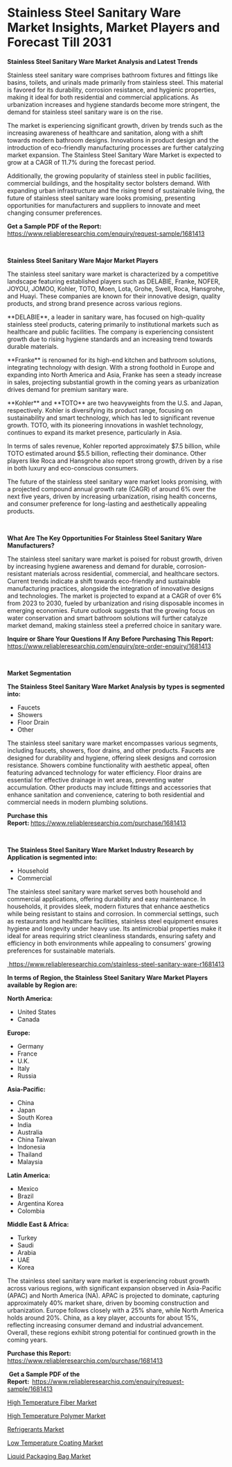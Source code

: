 <p><h1>Stainless Steel Sanitary Ware Market Insights, Market Players and Forecast Till 2031</h1></p><p><strong>Stainless Steel Sanitary Ware Market Analysis and Latest Trends</strong></p>
<p><p>Stainless steel sanitary ware comprises bathroom fixtures and fittings like basins, toilets, and urinals made primarily from stainless steel. This material is favored for its durability, corrosion resistance, and hygienic properties, making it ideal for both residential and commercial applications. As urbanization increases and hygiene standards become more stringent, the demand for stainless steel sanitary ware is on the rise.</p><p>The market is experiencing significant growth, driven by trends such as the increasing awareness of healthcare and sanitation, along with a shift towards modern bathroom designs. Innovations in product design and the introduction of eco-friendly manufacturing processes are further catalyzing market expansion. The Stainless Steel Sanitary Ware Market is expected to grow at a CAGR of 11.7% during the forecast period. </p><p>Additionally, the growing popularity of stainless steel in public facilities, commercial buildings, and the hospitality sector bolsters demand. With expanding urban infrastructure and the rising trend of sustainable living, the future of stainless steel sanitary ware looks promising, presenting opportunities for manufacturers and suppliers to innovate and meet changing consumer preferences.</p></p>
<p><strong>Get a Sample PDF of the Report:&nbsp;</strong> <a href="https://www.reliableresearchiq.com/enquiry/request-sample/1681413?utm_campaign=1137&utm_medium=2&utm_source=Github&utm_content=ia&utm_term=11122024&utm_id=stainless-steel-sanitary-ware">https://www.reliableresearchiq.com/enquiry/request-sample/1681413</a></p>
<p>&nbsp;</p>
<p><strong>Stainless Steel Sanitary Ware Major Market Players</strong></p>
<p><p>The stainless steel sanitary ware market is characterized by a competitive landscape featuring established players such as DELABIE, Franke, NOFER, JOYOU, JOMOO, Kohler, TOTO, Moen, Lota, Grohe, Swell, Roca, Hansgrohe, and Huayi. These companies are known for their innovative design, quality products, and strong brand presence across various regions.</p><p>**DELABIE**, a leader in sanitary ware, has focused on high-quality stainless steel products, catering primarily to institutional markets such as healthcare and public facilities. The company is experiencing consistent growth due to rising hygiene standards and an increasing trend towards durable materials.</p><p>**Franke** is renowned for its high-end kitchen and bathroom solutions, integrating technology with design. With a strong foothold in Europe and expanding into North America and Asia, Franke has seen a steady increase in sales, projecting substantial growth in the coming years as urbanization drives demand for premium sanitary ware.</p><p>**Kohler** and **TOTO** are two heavyweights from the U.S. and Japan, respectively. Kohler is diversifying its product range, focusing on sustainability and smart technology, which has led to significant revenue growth. TOTO, with its pioneering innovations in washlet technology, continues to expand its market presence, particularly in Asia.</p><p>In terms of sales revenue, Kohler reported approximately $7.5 billion, while TOTO estimated around $5.5 billion, reflecting their dominance. Other players like Roca and Hansgrohe also report strong growth, driven by a rise in both luxury and eco-conscious consumers.</p><p>The future of the stainless steel sanitary ware market looks promising, with a projected compound annual growth rate (CAGR) of around 6% over the next five years, driven by increasing urbanization, rising health concerns, and consumer preference for long-lasting and aesthetically appealing products.</p></p>
<p>&nbsp;</p>
<p><strong>What Are The Key Opportunities For Stainless Steel Sanitary Ware Manufacturers?</strong></p>
<p><p>The stainless steel sanitary ware market is poised for robust growth, driven by increasing hygiene awareness and demand for durable, corrosion-resistant materials across residential, commercial, and healthcare sectors. Current trends indicate a shift towards eco-friendly and sustainable manufacturing practices, alongside the integration of innovative designs and technologies. The market is projected to expand at a CAGR of over 6% from 2023 to 2030, fueled by urbanization and rising disposable incomes in emerging economies. Future outlook suggests that the growing focus on water conservation and smart bathroom solutions will further catalyze market demand, making stainless steel a preferred choice in sanitary ware.</p></p>
<p><strong>Inquire or Share Your Questions If Any Before Purchasing This Report:</strong> <a href="https://www.reliableresearchiq.com/enquiry/pre-order-enquiry/1681413?utm_campaign=1137&utm_medium=2&utm_source=Github&utm_content=ia&utm_term=11122024&utm_id=stainless-steel-sanitary-ware">https://www.reliableresearchiq.com/enquiry/pre-order-enquiry/1681413</a></p>
<p>&nbsp;</p>
<p><strong>Market Segmentation</strong></p>
<p><strong>The Stainless Steel Sanitary Ware Market Analysis by types is segmented into:</strong></p>
<p><ul><li>Faucets</li><li>Showers</li><li>Floor Drain</li><li>Other</li></ul></p>
<p><p>The stainless steel sanitary ware market encompasses various segments, including faucets, showers, floor drains, and other products. Faucets are designed for durability and hygiene, offering sleek designs and corrosion resistance. Showers combine functionality with aesthetic appeal, often featuring advanced technology for water efficiency. Floor drains are essential for effective drainage in wet areas, preventing water accumulation. Other products may include fittings and accessories that enhance sanitation and convenience, catering to both residential and commercial needs in modern plumbing solutions.</p></p>
<p><strong>Purchase this Report:&nbsp;</strong><a href="https://www.reliableresearchiq.com/purchase/1681413?utm_campaign=1137&utm_medium=2&utm_source=Github&utm_content=ia&utm_term=11122024&utm_id=stainless-steel-sanitary-ware">https://www.reliableresearchiq.com/purchase/1681413</a></p>
<p>&nbsp;</p>
<p><strong>The Stainless Steel Sanitary Ware Market Industry Research by Application is segmented into:</strong></p>
<p><ul><li>Household</li><li>Commercial</li></ul></p>
<p><p>The stainless steel sanitary ware market serves both household and commercial applications, offering durability and easy maintenance. In households, it provides sleek, modern fixtures that enhance aesthetics while being resistant to stains and corrosion. In commercial settings, such as restaurants and healthcare facilities, stainless steel equipment ensures hygiene and longevity under heavy use. Its antimicrobial properties make it ideal for areas requiring strict cleanliness standards, ensuring safety and efficiency in both environments while appealing to consumers' growing preferences for sustainable materials.</p></p>
<p><a href="https://www.reliableresearchiq.com/stainless-steel-sanitary-ware-r1681413?utm_campaign=1137&utm_medium=2&utm_source=Github&utm_content=ia&utm_term=11122024&utm_id=stainless-steel-sanitary-ware">&nbsp;https://www.reliableresearchiq.com/stainless-steel-sanitary-ware-r1681413</a></p>
<p><strong>In terms of Region, the Stainless Steel Sanitary Ware Market Players available by Region are:</strong></p>
<p>
    <p> <strong> North America: </strong>
        <ul>
            <li>United States</li>
            <li>Canada</li>
        </ul>
        </p> 
    <p> <strong> Europe: </strong>
        <ul>
            <li>Germany</li>
            <li>France</li>
            <li>U.K.</li>
            <li>Italy</li>
            <li>Russia</li>
        </ul>
        </p> 
    <p> <strong> Asia-Pacific: </strong>
        <ul>
            <li>China</li>
            <li>Japan</li>
            <li>South Korea</li>
            <li>India</li>
            <li>Australia</li>
            <li>China Taiwan</li>
            <li>Indonesia</li>
            <li>Thailand</li>
            <li>Malaysia</li>
        </ul>
        </p> 
    <p> <strong> Latin America: </strong>
        <ul>
            <li>Mexico</li>
            <li>Brazil</li>
            <li>Argentina Korea</li>
            <li>Colombia</li>
        </ul>
        </p> 
    <p> <strong> Middle East & Africa: </strong>
        <ul>
            <li>Turkey</li>
            <li>Saudi</li>
            <li>Arabia</li>
            <li>UAE</li>
            <li>Korea</li>
        </ul>
    </p>
    </p>
<p><p>The stainless steel sanitary ware market is experiencing robust growth across various regions, with significant expansion observed in Asia-Pacific (APAC) and North America (NA). APAC is projected to dominate, capturing approximately 40% market share, driven by booming construction and urbanization. Europe follows closely with a 25% share, while North America holds around 20%. China, as a key player, accounts for about 15%, reflecting increasing consumer demand and industrial advancement. Overall, these regions exhibit strong potential for continued growth in the coming years.</p></p>
<p><strong>Purchase this Report: </strong><a href="https://www.reliableresearchiq.com/purchase/1681413?utm_campaign=1137&utm_medium=2&utm_source=Github&utm_content=ia&utm_term=11122024&utm_id=stainless-steel-sanitary-ware">https://www.reliableresearchiq.com/purchase/1681413</a></p>
<p>&nbsp;<strong>Get a Sample PDF of the Report:&nbsp;&nbsp;</strong><a href="https://www.reliableresearchiq.com/enquiry/request-sample/1681413?utm_campaign=1137&utm_medium=2&utm_source=Github&utm_content=ia&utm_term=11122024&utm_id=stainless-steel-sanitary-ware">https://www.reliableresearchiq.com/enquiry/request-sample/1681413</a></p>
<p><strong></strong></p>
<p><p><a href="https://www.linkedin.com/pulse/high-temperature-fiber-market-trends-revenue-forecast-46-hrosf?utm_campaign=1137&utm_medium=2&utm_source=Github&utm_content=ia&utm_term=11122024&utm_id=stainless-steel-sanitary-ware">High Temperature Fiber Market</a></p><p><a href="https://www.linkedin.com/pulse/high-temperature-polymer-market-sizeshare-recent-development-ehdzf?utm_campaign=1137&utm_medium=2&utm_source=Github&utm_content=ia&utm_term=11122024&utm_id=stainless-steel-sanitary-ware">High Temperature Polymer Market</a></p><p><a href="https://www.linkedin.com/pulse/refrigerants-market-assessment-predictive-metrics-future-x6ple?utm_campaign=1137&utm_medium=2&utm_source=Github&utm_content=ia&utm_term=11122024&utm_id=stainless-steel-sanitary-ware">Refrigerants Market</a></p><p><a href="https://www.linkedin.com/pulse/future-low-temperature-coating-market-key-growth-drivers-0pxsf?utm_campaign=1137&utm_medium=2&utm_source=Github&utm_content=ia&utm_term=11122024&utm_id=stainless-steel-sanitary-ware">Low Temperature Coating Market</a></p><p><a href="https://www.linkedin.com/pulse/future-trends-global-liquid-packaging-bag-market-insights-xr2nf?utm_campaign=1137&utm_medium=2&utm_source=Github&utm_content=ia&utm_term=11122024&utm_id=stainless-steel-sanitary-ware">Liquid Packaging Bag Market</a></p></p>